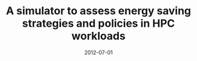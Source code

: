 ---
title: "A simulator to assess energy saving strategies and policies in HPC workloads"
date: 2012-07-01
venue: 'ACM SIGOPS Operating Systems Review'
paperurl: 'https://doi.org/10.1145/2331576.2331578'
citation: ' M. Dolz,  J. Fernández,  S. Iserte,  R. Mayo,  E. Quintana-Ortí, &quot;A simulator to assess energy saving strategies and policies in HPC workloads.&quot; ACM SIGOPS Operating Systems Review, 2012.'
---
